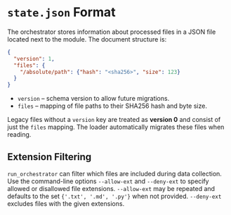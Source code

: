 # `state.json` Format

The orchestrator stores information about processed files in a JSON file located
next to the module. The document structure is:

```json
{
  "version": 1,
  "files": {
    "/absolute/path": {"hash": "<sha256>", "size": 123}
  }
}
```

* `version` – schema version to allow future migrations.
* `files` – mapping of file paths to their SHA256 hash and byte size.

Legacy files without a `version` key are treated as **version 0** and consist of
just the `files` mapping. The loader automatically migrates these files when
reading.

## Extension Filtering

`run_orchestrator` can filter which files are included during data collection.
Use the command-line options `--allow-ext` and `--deny-ext` to specify allowed
or disallowed file extensions. `--allow-ext` may be repeated and defaults to the
set `{'.txt', '.md', '.py'}` when not provided. `--deny-ext` excludes files with
the given extensions.
